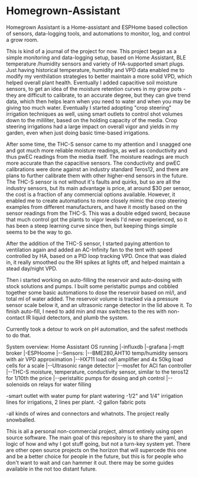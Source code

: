 # Homegrown-Assistant
Homegrown Assistant is a Home-assistant and ESPHome based collection of sensors, data-logging tools, and automations to monitor, log, and control a grow room.

This is kind of a journal of the project for now.
This project began as a simple monitoring and data-logging setup, based on Home Assistant, BLE temperature /humidity sensors and variety of HA-supported smart plugs.
Just having historical temperature, humidity and VPD data enabled me to modify my venthilation strategies to better maintain a more solid VPD, which helped overall plant health.
Eventually I added capacitive soil moisture sensors, to get an idea of the moisture retention curves in my grow pots - they are difficult to calibrate, to an accurate degree, but they can give trend data, which then helps learn when you need to water and when you may be giving too much water.
Eventually I started adopting "crop steering" irrigation techniques as well, using smart outlets to control shot volumes down to the mililiter, based on the holding capacity  of the media.
Crop steering irrigations had a large impact on overall vigor and yields in my garden, even when just doing basic time-based irrigations.

After some time, the THC-S sensor came to my attention and I snagged one and got much more reliable moisture readings, as well as conductivity and thus pwEC readings from the media itself.
The moisture readings are much more accurate than the capacitive sensors. The conductivity and pwEC calibrations were done against an industry standard Teros12, and there are plans to further calibrate them with other higher-end sensors in the future.
The THC-S sensor is not without it's faults and quirks, but so are all the industry sensors, but its main advantage is price, at around $30 per sensor, the cost is a fraction of any commercial options available.
However, it enabled me to create automations to more closely mimic the crop steering examples from different manufacturers, and have it mostly based on the sensor readings from the THC-S. This was a double edged sword, because that much control got the plants to vigor levels I'd never experienced, so it has been a steep learning curve since then, but keeping things simple seems to be the way to go.

After the addition of the THC-S sensor, I started paying attention to ventilation again and added an AC-Infinity fan to the tent with speed controlled by HA, based on a PID loop tracking VPD. Once that was dialed in, it really smoothed ou the RH spikes at lights off, and helped maintain a stead day/night VPD.

Then i started working on auto-filling the reservoir and auto-dosing with stock solutions and pumps. 
I built some peristaltic pumps and cobbled together some basic automations to dose the reservoir based on ml/l, and total ml of water added.
The reservoir volume is tracked via a pressure sensor scale below it, and an ultrasonic range detector in the lid above it.
To finish auto-fill, I need to add min and max switches to the res with non-contact IR liquid detectors, and plumb the system.

Currently took a detour to work on pH automation, and the safest methods to do that.

System overview:
Home Assistant OS running 
|-influxdb
|-grafana
|-mqtt broker
|-ESPHoome
|--Sensors:
|--BME280,AHT10 temp/humidity sensors with air VPD approximation
|--HX711 load cell amplifier and 4x 50kg load cells for a scale
|--Ultrasonic range detector
|--mosfet for ACI fan controller
|--THC-S moisture, temperature, conductivity sensor, similar to the teros12 for 1/10th the price
|--peristaltic pumps for dosing and ph control
|--solenoids on relays for water filling

-smart outlet with water pump for plant watering
-1/2" and 1/4" irrigation lines for irrigations, 2 lines per plant.
-2 gallon fabric pots

-all kinds of wires and connectors and whatnots.
The project really snowballed.

This is all a personal non-commercial project, almsot entirely using open source software. 
The main goal of this repository is to share the yaml, and logic of how and why I got stuff going, but not a turn-key system yet. There are other open source projects on the horizon that will supercede this one and be a better choice for people in the future, but this is for people who don't want to wait and can hammer it out.
there may be some guides available in the not too distant future. 
